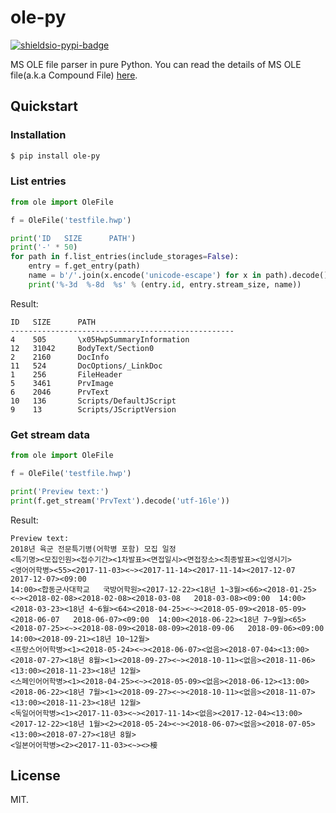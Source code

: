 # ole-py

[![shieldsio-pypi-badge]](https://pypi.org/project/ole-py/)

MS OLE file parser in pure Python.
You can read the details of MS OLE file(a.k.a Compound File)
[here](https://msdn.microsoft.com/ko-kr/library/dd942138.aspx).

## Quickstart

### Installation

```bash
$ pip install ole-py
```

### List entries

```python
from ole import OleFile

f = OleFile('testfile.hwp')

print('ID   SIZE      PATH')
print('-' * 50)
for path in f.list_entries(include_storages=False):
    entry = f.get_entry(path)
    name = b'/'.join(x.encode('unicode-escape') for x in path).decode()
    print('%-3d  %-8d  %s' % (entry.id, entry.stream_size, name))
```

Result:

```
ID   SIZE      PATH
--------------------------------------------------
4    505       \x05HwpSummaryInformation
12   31042     BodyText/Section0
2    2160      DocInfo
11   524       DocOptions/_LinkDoc
1    256       FileHeader
5    3461      PrvImage
6    2046      PrvText
10   136       Scripts/DefaultJScript
9    13        Scripts/JScriptVersion
```

### Get stream data

```python
from ole import OleFile

f = OleFile('testfile.hwp')

print('Preview text:')
print(f.get_stream('PrvText').decode('utf-16le'))
```

Result:

```
Preview text:
2018년 육군 전문특기병(어학병 포함) 모집 일정
<특기명><모집인원><접수기간><1차발표><면접일시><면접장소><최종발표><입영시기>
<영어어학병><55><2017-11-03><~><2017-11-14><2017-11-14><2017-12-07   2017-12-07><09:00
14:00><합동군사대학교   국방어학원><2017-12-22><18년 1~3월><66><2018-01-25><~><2018-02-08><2018-02-08><2018-03-08   2018-03-08><09:00  14:00><2018-03-23><18년 4~6월><64><2018-04-25><~><2018-05-09><2018-05-09><2018-06-07   2018-06-07><09:00  14:00><2018-06-22><18년 7~9월><65><2018-07-25><~><2018-08-09><2018-08-09><2018-09-06   2018-09-06><09:00  14:00><2018-09-21><18년 10~12월>
<프랑스어어학병><1><2018-05-24><~><2018-06-07><없음><2018-07-04><13:00><2018-07-27><18년 8월><1><2018-09-27><~><2018-10-11><없음><2018-11-06><13:00><2018-11-23><18년 12월>
<스페인어어학병><1><2018-04-25><~><2018-05-09><없음><2018-06-12><13:00><2018-06-22><18년 7월><1><2018-09-27><~><2018-10-11><없음><2018-11-07><13:00><2018-11-23><18년 12월>
<독일어어학병><1><2017-11-03><~><2017-11-14><없음><2017-12-04><13:00><2017-12-22><18년 1월><2><2018-05-24><~><2018-06-07><없음><2018-07-05><13:00><2018-07-27><18년 8월>
<일본어어학병><2><2017-11-03><~><>椄
```

## License

MIT.

[shieldsio-pypi-badge]: https://img.shields.io/pypi/v/ole-py?style=flat-square
